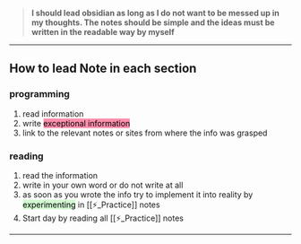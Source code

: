 
>  **I should lead obsidian as long as I do not want to be messed up in my thoughts. The notes should be simple and the ideas must be written in the readable way by myself**

  
 ---

## How to lead Note in each section

### programming 

1) read information
2) write <mark style="background: #FF5582A6;">exceptional information</mark> 
3) link to the relevant notes or sites from where the info was grasped

### reading

1) read the information
2) write in your own word or do not write at all
3) as soon as you wrote the info try to implement it into reality by<mark style="background: #BBFABBA6;"> experimenting</mark> in  [[⚡_Practice]] notes 
4) Start day by reading all [[⚡_Practice]] notes 



---





